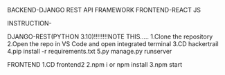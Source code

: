 BACKEND-DJANGO REST API FRAMEWORK
FRONTEND-REACT JS

INSTRUCTION-

DJANGO-REST(PYTHON 3.10)!!!!!!!!NOTE THIS.....
1.Clone the repository
2.Open the repo in VS Code and open integrated terminal
3.CD hackertrail
4.pip install -r requirements.txt
5.py manage.py runserver

FRONTEND
1.CD frontend2
2.npm i or npm install
3.npm start

